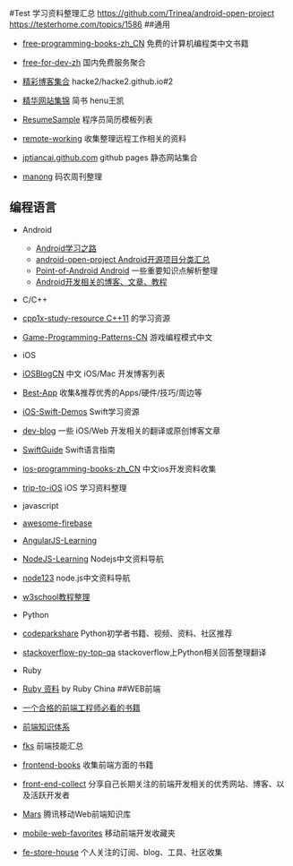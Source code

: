 #Test
学习资料整理汇总
https://github.com/Trinea/android-open-project
https://testerhome.com/topics/1586
##通用

* [free-programming-books-zh_CN](https://github.com/justjavac/free-programming-books-zh_CN) 免费的计算机编程类中文书籍

* [free-for-dev-zh](https://github.com/qinghuaiorg/free-for-dev-zh) 国内免费服务聚合

* [精彩博客集合](https://github.com/hacke2/hacke2.github.io/issues/2) hacke2/hacke2.github.io#2

* [精华网站集锦](http://www.jianshu.com/p/9e65fa0b808e) 简书 henu王凯

* [ResumeSample](https://github.com/geekcompany/ResumeSample) 程序员简历模板列表

* [remote-working](https://github.com/greatghoul/remote-working) 收集整理远程工作相关的资料

* [jptiancai.github.com](https://github.com/jptiancai/jptiancai.github.com) github pages 静态网站集合

* [manong](https://github.com/nemoTyrant/manong) 码农周刊整理

## 编程语言

* Android

  * [Android学习之路](http://stormzhang.github.io/android/2014/07/07/learn-android-from-rookie/)
  * [android-open-project Android开源项目分类汇总](https://github.com/Trinea/android-open-project)
  * [Point-of-Android Android](https://github.com/FX-Max/Point-of-Android) 一些重要知识点解析整理
  * [Android开发相关的博客、文章、教程](https://github.com/HanderWei/Android-Blogs)
* C/C++

 * [cpp1x-study-resource C++11](https://github.com/sib9/cpp1x-study-resource) 的学习资源
 * [Game-Programming-Patterns-CN](https://github.com/GameDevelopmentCollege/Game-Programming-Patterns-CN) 游戏编程模式中文
* iOS

 * [iOSBlogCN](https://github.com/tangqiaoboy/iOSBlogCN) 中文 iOS/Mac 开发博客列表
 * [Best-App](https://github.com/hzlzh/Best-App) 收集&推荐优秀的Apps/硬件/技巧/周边等
 * [iOS-Swift-Demos](https://github.com/Lax/iOS-Swift-Demos) Swift学习资源
 * [dev-blog](https://github.com/nixzhu/dev-blog) 一些 iOS/Web 开发相关的翻译或原创博客文章
 * [SwiftGuide](https://github.com/ipader/SwiftGuide) Swift语言指南
 * [ios-programming-books-zh_CN](https://github.com/lcepy/ios-programming-books-zh_CN) 中文ios开发资料收集
 * [trip-to-iOS](https://github.com/Aufree/trip-to-iOS) iOS 学习资料整理
* javascript

 * [awesome-firebase](https://github.com/justjavac/awesome-firebase)
 * [AngularJS-Learning](https://github.com/justjavac/AngularJS-Learning-zh_CN)
 * [NodeJS-Learning](https://github.com/sergtitov/NodeJS-Learning/blob/master/cn_resource.md) Nodejs中文资料导航
 * [node123](https://github.com/youyudehexie/node123) node.js中文资料导航
 * [w3school教程整理](http://www.flygon.net/archives/427)
* Python

 * [codeparkshare](https://github.com/Yixiaohan/codeparkshare) Python初学者书籍、视频、资料、社区推荐
 * [stackoverflow-py-top-qa](https://github.com/wklken/stackoverflow-py-top-qa) stackoverflow上Python相关回答整理翻译
* Ruby

 * [Ruby 资料](https://ruby-china.org/wiki) by Ruby China
##WEB前端

* [一个合格的前端工程师必看的书籍](http://caifujianghu.com/article/yige-hege-de-qianduan-gongchengshi-bikan-de-shuji.html)

* [前端知识体系](http://knowledge.ecomfe.com/)

* [fks](https://github.com/JacksonTian/fks) 前端技能汇总

* [frontend-books](https://github.com/lisposter/frontend-books) 收集前端方面的书籍

* [front-end-collect](https://github.com/foru17/front-end-collect) 分享自己长期关注的前端开发相关的优秀网站、博客、以及活跃开发者

* [Mars](https://github.com/AlloyTeam/Mars) 腾讯移动Web前端知识库

* [mobile-web-favorites](https://github.com/hoosin/mobile-web-favorites) 移动前端开发收藏夹

* [fe-store-house](https://github.com/poppinlp/fe-store-house) 个人关注的订阅、blog、工具、社区收集
